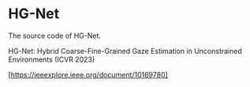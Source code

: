 # HG-Net
The source code of HG-Net.

HG-Net: Hybrid Coarse-Fine-Grained Gaze Estimation in Unconstrained Environments (ICVR 2023)

[https://ieeexplore.ieee.org/document/10169780]
